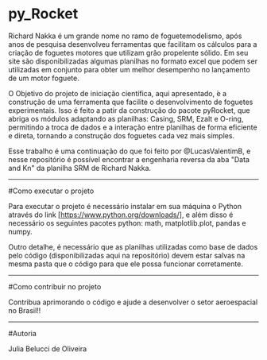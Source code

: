 # py_Rocket
Richard Nakka é um grande nome no ramo de foguetemodelismo, após anos de pesquisa desenvolveu ferramentas que facilitam os cálculos para a criação de foguetes motores que utilizam grão propelente sólido. Em seu site são disponibilizadas algumas planilhas no formato excel que podem ser utilizadas em conjunto para obter um melhor desempenho no lançamento de um motor foguete.

O Objetivo do projeto de iniciação científica, aqui apresentado, ́e a construção de uma ferramenta que facilite o desenvolvimento de foguetes experimentais. Isso é feito a patir da construção do pacote pyRocket, que abriga os módulos adaptando as planilhas: Casing, SRM, Ezalt e O-ring, permitindo a troca de dados e a interação entre planilhas de forma eficiente e direta, tornando a construção dos foguetes cada vez mais simples.

Esse trabalho é uma continuação do que foi feito por @LucasValentimB, e nesse repositório é possível encontrar a engenharia reversa da aba "Data and Kn" da planilha SRM de Richard Nakka.

----

#Como executar o projeto

Para executar o projeto é necessário instalar em sua máquina o Python através do link [https://www.python.org/downloads/], e além disso é necessário os seguintes pacotes python: math, matplotlib.plot, pandas e numpy.

Outro detalhe, é necessário que as planilhas utilizadas como base de dados pelo código (disponibilizadas aqui na repositório) devem estar salvas na mesma pasta que o código para que ele possa funcionar corretamente.

----

#Como contribuir no projeto

Contribua aprimorando o código e ajude a desenvolver o setor aeroespacial no Brasil!!

---

#Autoria

Julia Belucci de Oliveira
